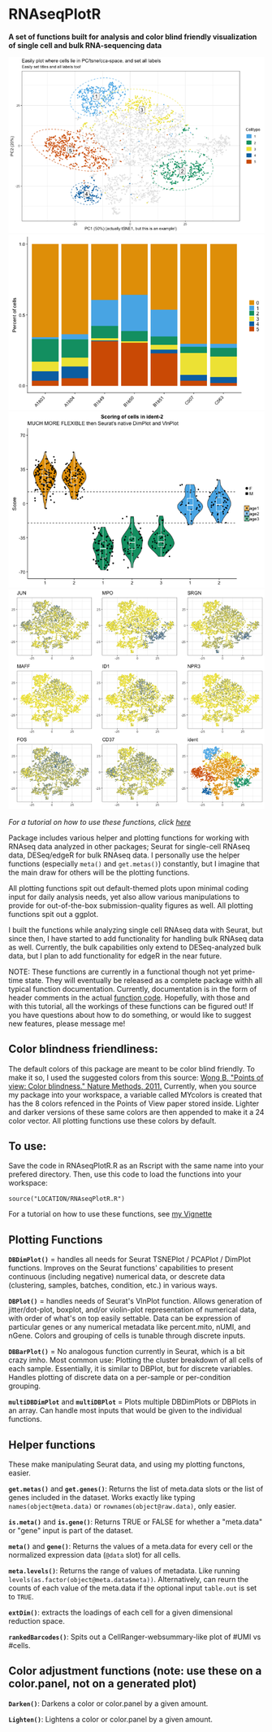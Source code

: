# RNAseqPlotR
**A set of functions built for analysis and color blind friendly visualization of single cell and bulk RNA-sequencing data**

![example1](Vignette/DBDimPlot2.png)
![example2](Vignette/DBBarPlot1.png)
![example3](Vignette/DBPlot2.png)
![example4](Vignette/multiDBDimPlot1.png)

*For a tutorial on how to use these functions, click [here](Vignette)*

Package includes various helper and plotting functions for working with RNAseq data analyzed in other packages; Seurat for single-cell RNAseq data, DESeq/edgeR for bulk RNAseq data. I personally use the helper functions (especially `meta()` and `get.metas()`) constantly, but I imagine that the main draw for others will be the plotting functions.

All plotting functions spit out default-themed plots upon minimal coding input for daily analysis needs, yet also allow various manipulations to provide for out-of-the-box submission-quality figures as well.  All plotting functions spit out a ggplot.

I built the functions while analyzing single cell RNAseq data with Seurat, but since then, I have started to add functionality for handling bulk RNAseq data as well.  Currently, the bulk capabilities only extend to DESeq-analyzed bulk data, but I plan to add functionality for edgeR in the near future.

NOTE: These functions are currently in a functional though not yet prime-time state.  They will eventually be released as a complete package withh all typical function documentation.  Currently, documentation is in the form of header comments in the actual [function code](RNAseqPlotR.R).  Hopefully, with those and with this tutorial, all the workings of these functions can be figured out!  If you have questions about how to do something, or would like to suggest new features, please message me!

## Color blindness friendliness:

The default colors of this package are meant to be color blind friendly.  To make it so, I used the suggested colors from this source: [Wong B, "Points of view: Color blindness." Nature Methods, 2011.](https://www.nature.com/articles/nmeth.1618)  Currently, when you source my package into your workspace, a variable called MYcolors is created that has the 8 colors refenced in the Points of View paper stored inside.  Lighter and darker versions of these same colors are then appended to make it a 24 color vector.  All plotting functions use these colors by default.

## To use:

Save the code in RNAseqPlotR.R as an Rscript with the same name into your prefered directory.  Then, use this code to load the functions into your workspace:

```
source("LOCATION/RNAseqPlotR.R")
```

For a tutorial on how to use these functions, see [my Vignette](Vignette)

## Plotting Functions

**`DBDimPlot()`** = handles all needs for Seurat TSNEPlot / PCAPlot / DimPlot functions.  Improves on the Seurat functions' capabilities to present continuous (including negative) numerical data, or descrete data (clustering, samples, batches, condition, etc.) in various ways.

**`DBPlot()`** = handles needs of Seurat's VlnPlot function. Allows generation of jitter/dot-plot, boxplot, and/or violin-plot representation of numerical data, with order of what's on top easily settable. Data can be expression of particular genes or any numerical metadata like percent.mito, nUMI, and nGene.  Colors and grouping of cells is tunable through discrete inputs.

**`DBBarPlot()`** = No analogous function currently in Seurat, which is a bit crazy imho. Most common use: Plotting the cluster breakdown of all cells of each sample. Essentially, it is similar to DBPlot, but for discrete variables. Handles plotting of discrete data on a per-sample or per-condition grouping.

**`multiDBDimPlot`** and **`multiDBPlot`** = Plots multiple DBDimPlots or DBPlots in an array.  Can handle most inputs that would be given to the individual functions.

## Helper functions

These make manipulating Seurat data, and using my plotting functons, easier.

**`get.metas()`** and **`get.genes()`**: Returns the list of meta.data slots or the list of genes included in the dataset.  Works exactly like typing `names(object@meta.data)` or `rownames(object@raw.data)`, only easier.

**`is.meta()`** and **`is.gene()`**: Returns TRUE or FALSE for whether a "meta.data" or "gene" input is part of the dataset.

**`meta()`** and **`gene()`**: Returns the values of a meta.data for every cell or the normalized expression data (`@data` slot) for all cells.

**`meta.levels()`**: Returns the range of values of metadata. Like running `levels(as.factor(object@meta.data$meta))`. Alternatively, can reurn the counts of each value of the meta.data if the optional input `table.out` is set to `TRUE`.

**`extDim()`**: extracts the loadings of each cell for a given dimensional reduction space.

**`rankedBarcodes()`**: Spits out a CellRanger-websummary-like plot of #UMI vs #cells.

## Color adjustment functions (note: use these on a color.panel, not on a generated plot)

**`Darken()`**: Darkens a color or color.panel by a given amount.

**`Lighten()`**: Lightens a color or color.panel by a given amount.
